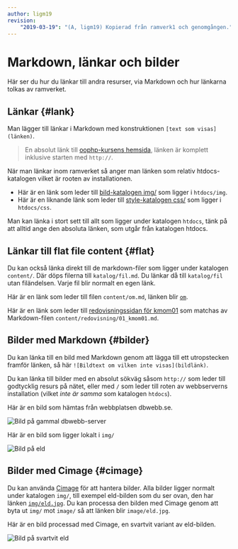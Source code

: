 ```yaml
---
author: ligm19
revision:
    "2019-03-19": "(A, ligm19) Kopierad från ramverk1 och genomgången."
---
```

Markdown, länkar och bilder
===========================

Här ser du hur du länkar till andra resurser, via Markdown och hur länkarna tolkas av ramverket.



Länkar {#lank}
---------------------------

Man lägger till länkar i Markdown med konstruktionen `[text som visas](länken)`.

> En absolut länk till [oophp-kursens hemsida](https://dbwebb.se/kurser/oophp), länken är komplett inklusive starten med `http://`.

När man länkar inom ramverket så anger man länken som relativ htdocs-katalogen vilket är rooten av installationen.

* Här är en länk som leder till [bild-katalogen img/](img) som ligger i `htdocs/img`.
* Här är en liknande länk som leder till [style-katalogen css/](css) som ligger i `htdocs/css`.

Man kan länka i stort sett till allt som ligger under katalogen `htdocs`, tänk på att alltid ange den absoluta länken, som utgår från katalogen htdocs.



Länkar till flat file content {#flat}
---------------------------

Du kan också länka direkt till de markdown-filer som ligger under katalogen `content/`. Där döps filerna till `katalog/fil.md`. Du länkar då till `katalog/fil` utan filändelsen. Varje fil blir normalt en egen länk.

Här är en länk som leder till filen `content/om.md`, länken blir [`om`](om).

Här är en länk som leder till [redovisningssidan för kmom01](redovisning/kmom01) som matchas av Markdown-filen `content/redovisning/01_kmom01.md`.

<!-- länka relativt med ./../ -->

<!-- beskriv mer om flat file content och placera i en egen fil -->



Bilder med Markdown {#bilder}
---------------------------

Du kan länka till en bild med Markdown genom att lägga till ett utropstecken framför länken, så här `![Bildtext om vilken inte visas](bildlänk)`.

Du kan länka till bilder med en absolut sökväg såsom `http://` som leder till godtycklig resurs på nätet, eller med `/` som leder till roten av webbserverns installation (vilket _inte är samma_ som katalogen `htdocs`).

Här är en bild som hämtas från webbplatsen dbwebb.se.

![Bild på gammal dbwebb-server](https://dbwebb.se/image/fsync-giving-up-on-dirty.jpg?width=740)

Här är en bild som ligger lokalt i `img/`

![Bild på eld](img/eld.jpg)



Bilder med Cimage {#cimage}
---------------------------

Du kan använda [Cimage](https://cimage.se) för att hantera bilder. Alla bilder ligger normalt under katalogen `img/`, till exempel eld-bilden som du ser ovan, den har länken [`img/eld.jpg`](img/eld.jpg). Du kan processa den bilden med Cimage genom att byta ut `img/` mot `image/` så att länken blir `image/eld.jpg`.

Här är en bild processad med Cimage, en svartvit variant av eld-bilden.

![Bild på svartvit eld](image/eld.jpg?filter=grayscale)
